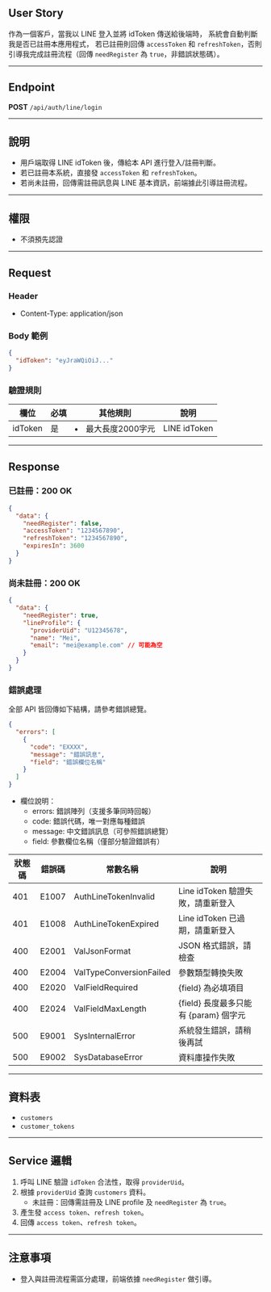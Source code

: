 ## User Story

作為一個客戶，當我以 LINE 登入並將 idToken 傳送給後端時，
系統會自動判斷我是否已註冊本應用程式，
若已註冊則回傳 `accessToken` 和 `refreshToken`，否則引導我完成註冊流程（回傳 `needRegister` 為 `true`，非錯誤狀態碼）。

---

## Endpoint

**POST** `/api/auth/line/login`

---

## 說明

- 用戶端取得 LINE idToken 後，傳給本 API 進行登入/註冊判斷。
- 若已註冊本系統，直接發 `accessToken` 和 `refreshToken`。
- 若尚未註冊，回傳需註冊訊息與 LINE 基本資訊，前端據此引導註冊流程。

---

## 權限

- 不須預先認證

---

## Request

### Header

- Content-Type: application/json

### Body 範例

```json
{
  "idToken": "eyJraWQiOiJ..."
}
```

### 驗證規則

| 欄位    | 必填 | 其他規則             | 說明         |
| ------- | ---- | -------------------- | ------------ |
| idToken | 是   | <li>最大長度2000字元 | LINE idToken |

---

## Response

### 已註冊：200 OK

```json
{
  "data": {
    "needRegister": false,
    "accessToken": "1234567890",
    "refreshToken": "1234567890",
    "expiresIn": 3600
  }
}
```

### 尚未註冊：200 OK

```json
{
  "data": {
    "needRegister": true,
    "lineProfile": {
      "providerUid": "U12345678",
      "name": "Mei",
      "email": "mei@example.com" // 可能為空
    }
  }
}
```

### 錯誤處理

全部 API 皆回傳如下結構，請參考錯誤總覽。

```json
{
  "errors": [
    {
      "code": "EXXXX",
      "message": "錯誤訊息",
      "field": "錯誤欄位名稱"
    }
  ]
}
```

- 欄位說明：
  - errors: 錯誤陣列（支援多筆同時回報）
  - code: 錯誤代碼，唯一對應每種錯誤
  - message: 中文錯誤訊息（可參照錯誤總覽）
  - field: 參數欄位名稱（僅部分驗證錯誤有）

| 狀態碼 | 錯誤碼 | 常數名稱                | 說明                                  |
| ------ | ------ | ----------------------- | ------------------------------------- |
| 401    | E1007  | AuthLineTokenInvalid    | Line idToken 驗證失敗，請重新登入     |
| 401    | E1008  | AuthLineTokenExpired    | Line idToken 已過期，請重新登入       |
| 400    | E2001  | ValJsonFormat           | JSON 格式錯誤，請檢查                 |
| 400    | E2004  | ValTypeConversionFailed | 參數類型轉換失敗                      |
| 400    | E2020  | ValFieldRequired        | {field} 為必填項目                    |
| 400    | E2024  | ValFieldMaxLength       | {field} 長度最多只能有 {param} 個字元 |
| 500    | E9001  | SysInternalError        | 系統發生錯誤，請稍後再試              |
| 500    | E9002  | SysDatabaseError        | 資料庫操作失敗                        |

---

## 資料表

- `customers`
- `customer_tokens`

---

## Service 邏輯

1. 呼叫 LINE 驗證 `idToken` 合法性，取得 `providerUid`。
2. 根據 `providerUid` 查詢 `customers` 資料。
   - 未註冊：回傳需註冊及 LINE profile 及 `needRegister` 為 `true`。
3. 產生發 `access token`、`refresh token`。
4. 回傳 `access token`、`refresh token`。

---

## 注意事項

- 登入與註冊流程需區分處理，前端依據 `needRegister` 做引導。

